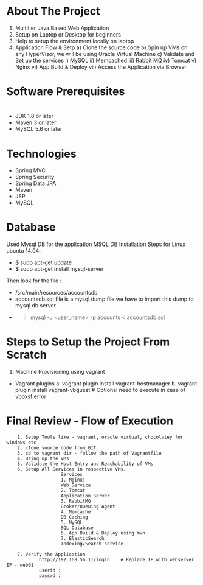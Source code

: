 # About The Project

1. Multitier Java Based Web Application 
2. Setup on Laptop or Desktop for beginners
3. Help to setup the environment locally on laptop
4. Application Flow & Setp 
        a) Clone the source code
        b) Spin up VMs on any HyperVisor, we will be using Oracle Virtual Machine
        c) Validate and Set up the services 
            i)      MySQL
            ii)     Memcached
            iii)    Rabbit MQ
            iv)     Tomcat 
            v)      Nginx 
            vi)     App Build & Deploy
            vii)    Access the Application via Browser


# Software Prerequisites
#
- JDK 1.8 or later
- Maven 3 or later
- MySQL 5.6 or later

# Technologies 
- Spring MVC
- Spring Security
- Spring Data JPA
- Maven
- JSP
- MySQL

# Database
Used Mysql DB for the application
MSQL DB Installation Steps for Linux ubuntu 14.04:
- $ sudo apt-get update
- $ sudo apt-get install mysql-server

Then look for the file :
- /src/main/resources/accountsdb
- accountsdb.sql file is a mysql dump file.we have to import this dump to mysql db server
- > mysql -u <user_name> -p accounts < accountsdb.sql

# Steps to Setup the Project From Scratch
1. Machine Provisioning using vagrant
- Vagrant plugins
a. vagrant plugin install vagrant-hostmanager
b. vagrant plugin install vagrant-vbguest   # Optional need to execute in case of vboxsf error

# Final Review - Flow of Execution 
        1. Setup Tools like - vagrant, oracle virtual, chocolatey for windows etc
        2. clone source code from GIT
        3. cd to vagrant dir - follow the path of Vagrantfile
        4. Bring up the VMs  
        5. Validate the Host Entry and Reachability of VMs
        6. Setup All Services in respective VMs.  
                        Services
                        1. Nginx:
                        Web Service
                        2. Tomcat
                        Application Server
                        3. RabbitMQ
                        Broker/Queuing Agent
                        4. Memcache
                        DB Caching
                        5. MySQL
                        SQL Database 
                        6. App Build & Deploy using mvn
                        7. ElasticSearch
                        Indexing/Search service

        7. Verify the Application 
                http://192.168.56.11/login    # Replace IP with webserver IP - web01
                userid : 
                passwd : 
                 
